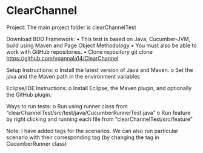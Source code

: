 # ClearChannel


Project:
The main project folder is clearChannelTest

Download BDD Framework: 
•	This test is based on Java, Cucumber-JVM, build using Maven and Page Object Methodology
•	You must also be able to work with GitHub repositories.
•	Clone repository
     git clone https://github.com/vpannala14/ClearChannel
     
Setup Instructions:
o	Install the latest version of Java and Maven.
o	Set the java and the Maven path in the environment variables

Eclipse/IDE Instructions:
o	Install Eclipse, the Maven plugin, and optionally the GitHub plugin.

Ways to run tests:
o	Run using runner class from “clearChannelTest/src/test/java/CucumberRunnerTest.java”
o	Run feature by right clicking and running each file from  “clearChannelTest/src/feature”


Note: I have added tags for the scenarios. We can also run particular scenario with their corresponding tag (by changing the tag in CucumberRunner class)

